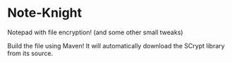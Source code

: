 # Note-Knight
Notepad with file encryption! (and some other small tweaks)

Build the file using Maven! It will automatically download the SCrypt library from its source.

